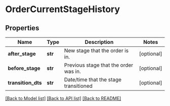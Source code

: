 # OrderCurrentStageHistory

## Properties
Name | Type | Description | Notes
------------ | ------------- | ------------- | -------------
**after_stage** | **str** | New stage that the order is in. | [optional] 
**before_stage** | **str** | Previous stage that the order was in. | [optional] 
**transition_dts** | **str** | Date/time that the stage transitioned | [optional] 

[[Back to Model list]](../README.md#documentation-for-models) [[Back to API list]](../README.md#documentation-for-api-endpoints) [[Back to README]](../README.md)


